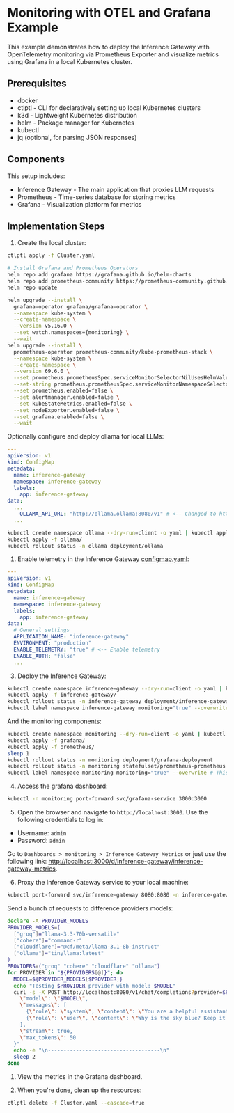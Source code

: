 # Monitoring with OTEL and Grafana Example

This example demonstrates how to deploy the Inference Gateway with OpenTelemetry monitoring via Prometheus Exporter and visualize metrics using Grafana in a local Kubernetes cluster.

## Prerequisites

- docker
- ctlptl - CLI for declaratively setting up local Kubernetes clusters
- k3d - Lightweight Kubernetes distribution
- helm - Package manager for Kubernetes
- kubectl
- jq (optional, for parsing JSON responses)

## Components

This setup includes:

- Inference Gateway - The main application that proxies LLM requests
- Prometheus - Time-series database for storing metrics
- Grafana - Visualization platform for metrics

## Implementation Steps

1. Create the local cluster:

```bash
ctlptl apply -f Cluster.yaml

# Install Grafana and Prometheus Operators
helm repo add grafana https://grafana.github.io/helm-charts
helm repo add prometheus-community https://prometheus-community.github.io/helm-charts
helm repo update

helm upgrade --install \
  grafana-operator grafana/grafana-operator \
  --namespace kube-system \
  --create-namespace \
  --version v5.16.0 \
  --set watch.namespaces={monitoring} \
  --wait
helm upgrade --install \
  prometheus-operator prometheus-community/kube-prometheus-stack \
  --namespace kube-system \
  --create-namespace \
  --version 69.6.0 \
  --set prometheus.prometheusSpec.serviceMonitorSelectorNilUsesHelmValues=false \
  --set-string prometheus.prometheusSpec.serviceMonitorNamespaceSelector.matchLabels.monitoring=true \
  --set prometheus.enabled=false \
  --set alertmanager.enabled=false \
  --set kubeStateMetrics.enabled=false \
  --set nodeExporter.enabled=false \
  --set grafana.enabled=false \
  --wait
```

Optionally configure and deploy ollama for local LLMs:

```yaml
---
apiVersion: v1
kind: ConfigMap
metadata:
  name: inference-gateway
  namespace: inference-gateway
  labels:
    app: inference-gateway
data:
  ...
    OLLAMA_API_URL: "http://ollama.ollama:8080/v1" # <-- Changed to http://ollama.ollama:8080/v1
  ...
```

```bash
kubectl create namespace ollama --dry-run=client -o yaml | kubectl apply --server-side -f -
kubectl apply -f ollama/
kubectl rollout status -n ollama deployment/ollama
```

1. Enable telemetry in the Inference Gateway [configmap.yaml](inference-gateway/configmap.yaml):

```yaml
---
apiVersion: v1
kind: ConfigMap
metadata:
  name: inference-gateway
  namespace: inference-gateway
  labels:
    app: inference-gateway
data:
  # General settings
  APPLICATION_NAME: "inference-gateway"
  ENVIRONMENT: "production"
  ENABLE_TELEMETRY: "true" # <-- Enable telemetry
  ENABLE_AUTH: "false"
  ...
```

3. Deploy the Inference Gateway:

```bash
kubectl create namespace inference-gateway --dry-run=client -o yaml | kubectl apply --server-side -f -
kubectl apply -f inference-gateway/
kubectl rollout status -n inference-gateway deployment/inference-gateway
kubectl label namespace inference-gateway monitoring="true" --overwrite # This is important so that the Prometheus Operator can discover the service monitors
```

And the monitoring components:

```bash
kubectl create namespace monitoring --dry-run=client -o yaml | kubectl apply --server-side -f -
kubectl apply -f grafana/
kubectl apply -f prometheus/
sleep 1
kubectl rollout status -n monitoring deployment/grafana-deployment
kubectl rollout status -n monitoring statefulset/prometheus-prometheus
kubectl label namespace monitoring monitoring="true" --overwrite # This is important so that the Prometheus Operator can discover the service monitors
```

4. Access the grafana dashboard:

```bash
kubectl -n monitoring port-forward svc/grafana-service 3000:3000
```

5. Open the browser and navigate to `http://localhost:3000`. Use the following credentials to log in:

- Username: `admin`
- Password: `admin`

Go to `Dashboards > monitoring > Inference Gateway Metrics` or just use the following link: [http://localhost:3000/d/inference-gateway/inference-gateway-metrics](http://localhost:3000/d/inference-gateway/inference-gateway-metrics).

6. Proxy the Inference Gateway service to your local machine:

```bash
kubectl port-forward svc/inference-gateway 8080:8080 -n inference-gateway
```

Send a bunch of requests to difference providers models:

```bash
declare -A PROVIDER_MODELS
PROVIDER_MODELS=(
  ["groq"]="llama-3.3-70b-versatile"
  ["cohere"]="command-r"
  ["cloudflare"]="@cf/meta/llama-3.1-8b-instruct"
  ["ollama"]="tinyllama:latest"
)
PROVIDERS=("groq" "cohere" "cloudflare" "ollama")
for PROVIDER in "${PROVIDERS[@]}"; do
  MODEL=${PROVIDER_MODELS[$PROVIDER]}
  echo "Testing $PROVIDER provider with model: $MODEL"
  curl -s -X POST http://localhost:8080/v1/chat/completions?provider=$PROVIDER -d "{
    \"model\": \"$MODEL\",
    \"messages\": [
      {\"role\": \"system\", \"content\": \"You are a helpful assistant.\"},
      {\"role\": \"user\", \"content\": \"Why is the sky blue? Keep it short and concise.\"}
    ],
    \"stream\": true,
    \"max_tokens\": 50
  }"
  echo -e "\n------------------------------------\n"
  sleep 2
done
```

1. View the metrics in the Grafana dashboard.

2. When you're done, clean up the resources:

```bash
ctlptl delete -f Cluster.yaml --cascade=true
```
